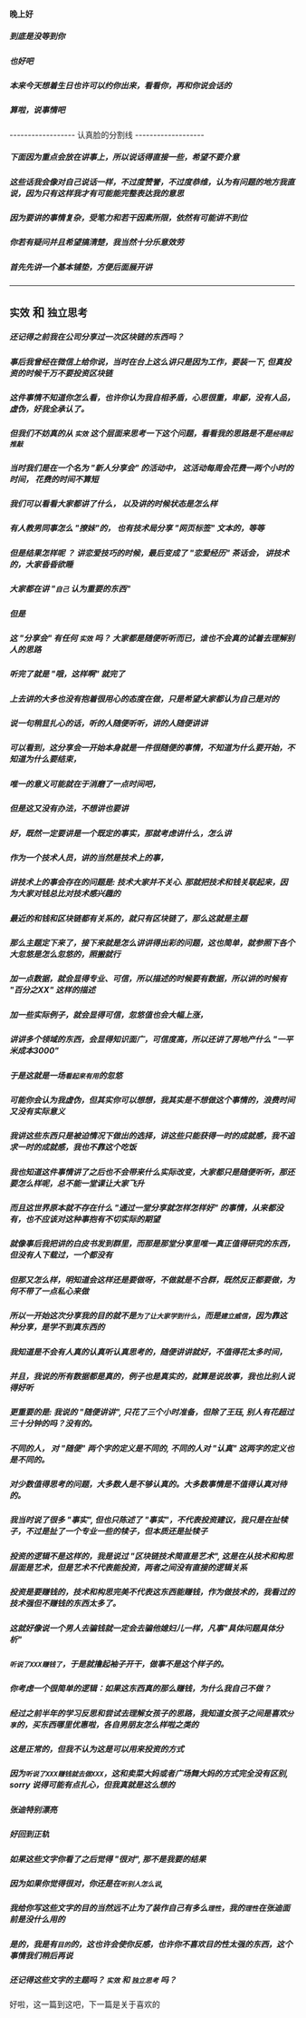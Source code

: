 #### 晚上好

##### 到底是没等到你

##### 也好吧
##### 本来今天想着生日也许可以约你出来，看看你，再和你说会话的
##### 算啦，说事情吧

------------------ 认真脸的分割线 -------------------

##### 下面因为重点会放在讲事上，所以说话得直接一些，希望不要介意
##### 这些话我会像对自己说话一样，不过度赞誉，不过度恭维，认为有问题的地方我直说，因为只有这样我才有可能能完整表达我的意思
##### 因为要讲的事情复杂，受笔力和若干因素所限，依然有可能讲不到位
##### 你若有疑问并且希望搞清楚，我当然十分乐意效劳
##### 首先先讲一个基本铺垫，方便后面展开讲

----------
##  `实效` 和 `独立思考`
##### 还记得之前我在公司分享过一次区块链的东西吗？
##### 事后我曾经在微信上给你说，当时在台上这么讲只是因为工作，要装一下, 但真投资的时候千万不要投资区块链
##### 这件事情不知道你怎么看，也许你认为我自相矛盾，心思很重，卑鄙，没有人品， 虚伪，好我全承认了。

##### 但我们不妨真的从 `实效` 这个层面来思考一下这个问题，看看我的思路是不是`经得起推敲`
##### 当时我们是在一个名为 "新人分享会" 的活动中， 这活动每周会花费一两个小时的时间， 花费的时间不算短
##### 我们可以看看大家都讲了什么， 以及讲的时候状态是怎么样
##### 有人教男同事怎么 "撩妹"的， 也有技术局分享 "网页标签" 文本的，等等
##### 但是结果怎样呢 ？ 讲恋爱技巧的时候，最后变成了 "恋爱经历" 茶话会， 讲技术的，大家昏昏欲睡
##### 大家都在讲 "`自己` 认为重要的东西"
##### 但是
##### 这 "分享会" 有任何 `实效` 吗？ 大家都是随便听听而已，谁也不会真的试着去理解别人的思路
##### 听完了就是 "哦，这样啊" 就完了

##### 上去讲的大多也没有抱着很用心的态度在做，只是希望大家都认为自己是对的
##### 说一句稍显扎心的话，听的人随便听听，讲的人随便讲讲
##### 可以看到，这分享会一开始本身就是一件很随便的事情，不知道为什么要开始，不知道为什么要结束，
##### 唯一的意义可能就在于消磨了一点时间吧，
##### 但是这又没有办法，不想讲也要讲
##### 好，既然一定要讲是一个既定的事实，那就考虑讲什么，怎么讲
##### 作为一个技术人员，讲的当然是技术上的事，
##### 讲技术上的事会存在的问题是: 技术大家并不关心. 那就把技术和钱关联起来，因为大家对钱总比对技术感兴趣的
##### 最近的和钱和区块链都有关系的，就只有区块链了，那么这就是主题
##### 那么主题定下来了，接下来就是怎么讲讲得出彩的问题，这也简单，就参照下各个大忽悠是怎么忽悠的，照搬就行
##### 加一点数据，就会显得专业、可信，所以描述的时候要有数据，所以讲的时候有 "百分之XX" 这样的描述
##### 加一些实际例子，就会显得可信，忽悠值也会大幅上涨，
##### 讲讲多个领域的东西，会显得知识面广，可信度高，所以还讲了房地产什么 "一平米成本3000"

##### 于是这就是一场`看起来有用`的忽悠

##### 可能你会认为我虚伪，但其实你可以想想，我其实是不想做这个事情的，浪费时间又没有实际意义
##### 我讲这些东西只是被迫情况下做出的选择，讲这些只能获得一时的成就感，我不追求一时的成就感，我也不靠这个吃饭
##### 我也知道这件事情讲了之后也不会带来什么实际改变，大家都只是随便听听，那还要怎么样呢，总不能一堂课让大家飞升
##### 而且这世界原本就不存在什么 "通过一堂分享就怎样怎样好" 的事情，从来都没有，也不应该对这种事抱有不切实际的期望
##### 就像事后我把讲的白皮书发到群里，而那是那堂分享里唯一真正值得研究的东西，但没有人下载过，一个都没有

##### 但那又怎么样，明知道会这样还是要做呀，不做就是不合群，既然反正都要做，为何不带了一点私心来做
##### 所以一开始这次分享我的目的就不是`为了让大家学到什么`，而是`建立威信`，因为靠这种分享，是学不到真东西的
##### 我知道是不会有人真的认真听认真思考的，随便讲讲就好，不值得花太多时间，
##### 并且，我说的所有数据都是真的，例子也是真实的，就算是说故事，我也比别人说得好听
##### 更重要的是: 我说的 "随便讲讲", 只花了三个小时准备，但除了王珏, 别人有花超过三十分钟的吗？没有的。

##### 不同的人， 对 "随便" 两个字的定义是不同的, 不同的人对 "认真" 这两字的定义也是不同的。
##### 对少数值得思考的问题，大多数人是不够认真的。大多数事情是不值得认真对待的。

##### 我当时说了很多 "事实", 但也只陈述了 "事实"，不代表投资建议，我只是在扯犊子，不过是扯了一个专业一些的犊子，但本质还是扯犊子
##### 投资的逻辑不是这样的，我是说过 "区块链技术简直是艺术", 这是在从技术和构思层面是艺术，但是艺术不代表能投资，两者之间没有直接的逻辑关系
##### 投资是要赚钱的，技术和构思完美不代表这东西能赚钱，作为做技术的，我看过的技术强但不赚钱的东西太多了。
##### 这就好像说一个男人去骗钱就一定会去骗他媳妇儿一样，凡事"具体问题具体分析"
##### `听说了XXX赚钱了`，于是就撸起袖子开干，做事不是这个样子的。
##### 你考虑一个很简单的逻辑：如果这东西真的那么赚钱，为什么我自己不做？
##### 经过之前半年的学习反思和尝试去理解女孩子的思路，我知道女孩子之间是喜欢`分享`的，买东西哪里优惠啦，各自男朋友怎么样啦之类的
##### 这是正常的，但我不认为这是可以用来投资的方式
##### 因为`听说了XXX赚钱就去做XXX`，这和卖菜大妈或者广场舞大妈的方式完全没有区别, sorry 说得可能有点扎心，但我真就是这么想的
##### 张迪特别漂亮

##### 好回到正轨
##### 如果这些文字你看了之后觉得 "很对", 那不是我要的结果
##### 因为如果你觉得很对，你还是在`听别人怎么说`, 
##### 我给你写这些文字的目的当然远不止为了装作自己有多么`理性`，我的`理性`在张迪面前是没什么用的
##### 是的，我是有`目的`的，这也许会使你反感，也许你不喜欢目的性太强的东西，这个事情我们稍后再说

##### 还记得这些文字的主题吗？ `实效` 和 `独立思考` 吗？

好啦，这一篇到这吧，下一篇是关于喜欢的
